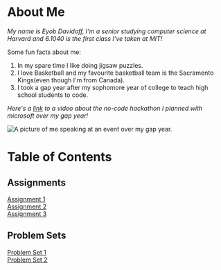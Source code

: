 # About Me

_My name is Eyob Davidoff, I'm a senior studying computer science at Harvard and 6.1040 is the first class I've taken at MIT!_

Some fun facts about me:

1. In my spare time I like doing jigsaw puzzles.
2. I love Basketball and my favourite basketball team is the Sacramento Kings(even though I'm from Canada).
3. I took a gap year after my sophomore year of college to teach high school students to code.

_Here's a [link](https://youtu.be/FeydyRp5Cgg?si=1t0iEN2MDjrnn-gI) to a video about the no-code hackathon I planned with microsoft over my gap year!_

![A picture of me speaking at an event over my gap year.](https://blogs.microsoft.com/wp-content/uploads/sites/175/2024/05/Blackathon-5-scaled.jpg)

# Table of Contents

## Assignments

[Assignment 1](assignments/assignment1.md)\
[Assignment 2](assignments/assignment2.md)\
[Assignment 3](https://github.com/Eyobdd/6.1040-Assignment3/blob/main/assignment-3/assignment3.md)

## Problem Sets

[Problem Set 1](psets/pset1.md) \
[Problem Set 2](psets/pset2.md)
